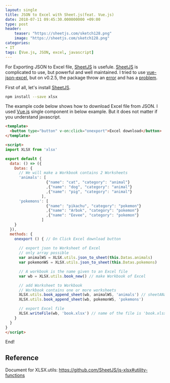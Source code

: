 ```yaml
---
layout: single
title: JSON to Excel with Sheet.js(feat. Vue.js)
date: 2018-07-11 09:45:30.000000000 +09:00
type: post
header:
    teaser: "https://sheetjs.com/sketch128.png"
    image: "https://sheetjs.com/sketch128.png"
categories:
- IT
tags: [Vue.js, JSON, excel, javascript]
---
```


For Exporting JSON to Excel file, [SheetJS] is usefule. [SheetJS] is complicated to use, but powerful and well maintained. I tried to use [vue-json-excel](https://github.com/jecovier/vue-json-excel), but on v0.2.5, the package throw an [error](https://github.com/jecovier/vue-json-excel/issues/48) and has a [problem](https://github.com/jecovier/vue-json-excel/issues/2).

First of all, let's install [SheetJS].

```bash
npm install --save xlsx
```

The example code below shows how to download Excel file from JSON. I used [Vue.js] single component in below example. But it does not matter if you understand javascript.

```html
<template>
  <button type="button" v-on:click="onexport">Excel download</button>
</template>

<script>
import XLSX from 'xlsx'

export default {
  data: () => ({
    Datas: {
      // We will make a Workbook contains 2 Worksheets
      'animals': [
                  {"name": "cat", "category": "animal"}
                  ,{"name": "dog", "category": "animal"}
                  ,{"name": "pig", "category": "animal"}
                ],
      'pokemons': [
                  {"name": "pikachu", "category": "pokemon"}
                  ,{"name": "Arbok", "category": "pokemon"}
                  ,{"name": "Eevee", "category": "pokemon"}
                ]
    }
  }),
  methods: {
    onexport () { // On Click Excel download button
    
      // export json to Worksheet of Excel
      // only array possible
      var animalWS = XLSX.utils.json_to_sheet(this.Datas.animals) 
      var pokemonWS = XLSX.utils.json_to_sheet(this.Datas.pokemons) 

      // A workbook is the name given to an Excel file
      var wb = XLSX.utils.book_new() // make Workbook of Excel

      // add Worksheet to Workbook
      // Workbook contains one or more worksheets
      XLSX.utils.book_append_sheet(wb, animalWS, 'animals') // sheetAName is name of Worksheet
      XLSX.utils.book_append_sheet(wb, pokemonWS, 'pokemons')   

      // export Excel file
      XLSX.writeFile(wb, 'book.xlsx') // name of the file is 'book.xlsx'
    }
  }
}
</script>
```

End!

## Reference

Document for XLSX.utils: https://github.com/SheetJS/js-xlsx#utility-functions

[SheetJS]: https://sheetjs.com/
[Vue.js]: https://vuejs.org/